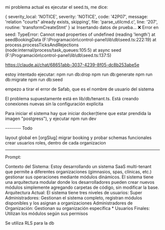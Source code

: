 mi problema actual es ejecutar el seed.ts, me dice:

{
  severity_local: 'NOTICE',
  severity: 'NOTICE',
  code: '42P07',
  message: 'relation "courts" already exists, skipping',
  file: 'parse_utilcmd.c',
  line: '207',
  routine: 'transformCreateStmt'
}
📊 Insertando datos de prueba...
❌ Error en seed: TypeError: Cannot read properties of undefined (reading 'length')
    at seedBookingData (F:\Programación\control-panel\lib\db\seed.ts:222:19)
    at process.processTicksAndRejections (node:internal/process/task_queues:105:5)
    at async seed (F:\Programación\control-panel\lib\db\seed.ts:137:5)


https://claude.ai/chat/68651abb-3037-4239-8f05-dc8b253abe5e

estoy intentado ejecutar:
npm run db:drop
npm run db:generate 
npm run db:migrate
npm run db:seed


empezo a tirar el error de Safab, que es el nombre de usuario del sistema

El problema supuestamente está en lib/db/tenant.ts. Está creando conexiones nuevas sin la configuración explícita

Para iniciar el sistema hay que
iniciar docker(tiene que estar prendida la imagen "postgress"), y ejecutar npm run dev

-------- Todo

layout global en [orgSlug]
migrar booking y probar schemas funcionales
crear usuarios roles, dentro de cada organizacion

--------

Prompt:

Contexto del Sistema: Estoy desarrollando un sistema SaaS multi-tenant que permite a diferentes organizaciones (gimnasios, spas, clínicas, etc.) gestionar sus operaciones mediante módulos dinámicos. El sistema tiene una arquitectura modular donde los desarrolladores pueden crear nuevos módulos simplemente agregando carpetas de código, sin modificar la base. Arquitectura Actual: El sistema tiene tres niveles de usuarios:  Super Administradores: Gestionan el sistema completo, registran módulos disponibles y los asignan a organizaciones  Administradores de Organización: Gestionan su organización específica * Usuarios Finales: Utilizan los módulos según sus permisos

Se utiliza RLS para la db